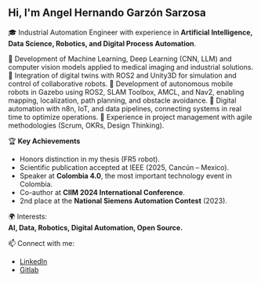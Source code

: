 ## Hi, I'm Angel Hernando Garzón Sarzosa  

🎓 Industrial Automation Engineer with experience in **Artificial Intelligence, Data Science, Robotics, and Digital Process Automation**.  

🔹 Development of Machine Learning, Deep Learning (CNN, LLM) and computer vision models applied to medical imaging and industrial solutions.
🔹 Integration of digital twins with ROS2 and Unity3D for simulation and control of collaborative robots.
🔹 Development of autonomous mobile robots in Gazebo using ROS2, SLAM Toolbox, AMCL, and Nav2, enabling mapping, localization, path planning, and obstacle avoidance.
🔹 Digital automation with n8n, IoT, and data pipelines, connecting systems in real time to optimize operations.
🔹 Experience in project management with agile methodologies (Scrum, OKRs, Design Thinking).

🏆 **Key Achievements**  
- Honors distinction in my thesis (FR5 robot).  
- Scientific publication accepted at IEEE (2025, Cancún – Mexico).  
- Speaker at **Colombia 4.0**, the most important technology event in Colombia.  
- Co-author at **CIIM 2024 International Conference**.  
- 2nd place at the **National Siemens Automation Contest** (2023).  

🌍 Interests:  
**AI, Data, Robotics, Digital Automation, Open Source.**  

📫 Connect with me:  
- [LinkedIn](https://linkedin.com/in/angelgarzón-sarzosa-334014337)  
- [Gitlab](https://gitlab.com/ur-interfaz)  
